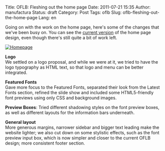 Title: OFLB: Fleshing out the home page
Date: 2011-07-21 15:35
Author: manufactura
Status: draft
Category: Post
Tags: oflb
Slug: oflb-fleshing-out-the-home-page
Lang: en

Going on with the work on the home page, here's some of the
changes that we've been busy on. You can see the [current
version](http://manufacturaindependente.com/oflb/20110721-homepage/) of
the home page design, even though there's still quite a bit of work
left.

[![Homepage](http://media.manufacturaindependente.org/homepage01-1024x719.png "homepage01")](http://media.manufacturaindependente.org/homepage01.png)

**Logo**  
We settled on a logo proposal, and while we were at it, we tried to
have the logo typography as HTML text, so that logo and menu can be
better integrated.

**Featured Fonts**  
Gave more focus to the Featured Fonts, separated their look from the
Latest Fonts section, refined the slide show and included some
HTML5-friendly font previews using only CSS and background images.

**Preview Boxes**: Tried different shadowing styles on the font preview
boxes, as well as different layouts for the information bars underneath.

**General layout**  
More generous margins, narrower sidebar and bigger text leading make
the website lighter; we also cut down on some stylistic effects, such as
the font preview input box, which is now simpler and closer to the
current OFLB design; more consistent footer section.

